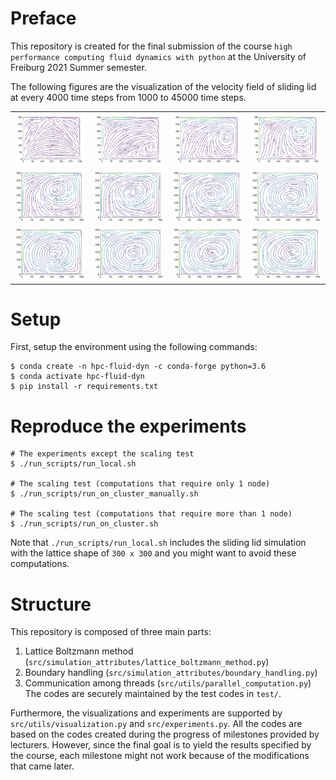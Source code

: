 # Preface
This repository is created for the final submission of 
the course `high performance computing fluid dynamics with python`
at the University of Freiburg 2021 Summer semester.

The following figures are the visualization of the velocity field of sliding lid at every 4000 time steps from 1000 to 45000 time steps.
<table>
    <tr>
        <td><img src="README_media/vel_flow001000.png" alt=""></td>
        <td><img src="README_media/vel_flow005000.png" alt=""></td>
        <td><img src="README_media/vel_flow009000.png" alt=""></td>
        <td><img src="README_media/vel_flow013000.png" alt=""></td>
    </tr>
    <tr>
        <td><img src="README_media/vel_flow017000.png" alt=""></td>
        <td><img src="README_media/vel_flow021000.png" alt=""></td>
        <td><img src="README_media/vel_flow025000.png" alt=""></td>
        <td><img src="README_media/vel_flow029000.png" alt=""></td>
    </tr>
    <tr>
        <td><img src="README_media/vel_flow033000.png" alt=""></td>
        <td><img src="README_media/vel_flow037000.png" alt=""></td>
        <td><img src="README_media/vel_flow041000.png" alt=""></td>
        <td><img src="README_media/vel_flow045000.png" alt=""></td>
    </tr>
</table>


# Setup

First, setup the environment using the following commands:
```
$ conda create -n hpc-fluid-dyn -c conda-forge python=3.6
$ conda activate hpc-fluid-dyn
$ pip install -r requirements.txt
```

# Reproduce the experiments

```
# The experiments except the scaling test
$ ./run_scripts/run_local.sh

# The scaling test (computations that require only 1 node)
$ ./run_scripts/run_on_cluster_manually.sh

# The scaling test (computations that require more than 1 node)
$ ./run_scripts/run_on_cluster.sh
```

Note that `./run_scripts/run_local.sh` includes the sliding lid simulation with the lattice shape of `300 x 300`
and you might want to avoid these computations.

# Structure

This repository is composed of three main parts:
1. Lattice Boltzmann method (`src/simulation_attributes/lattice_boltzmann_method.py`)
2. Boundary handling (`src/simulation_attributes/boundary_handling.py`)
3. Communication among threads (`src/utils/parallel_computation.py`)
The codes are securely maintained by the test codes in `test/`.

Furthermore, the visualizations and experiments are supported by `src/utils/visualization.py` and `src/experiments.py`.
All the codes are based on the codes created during the progress of milestones provided by lecturers.
However, since the final goal is to yield the results specified by the course, each milestone might not work because of the modifications that came later.
